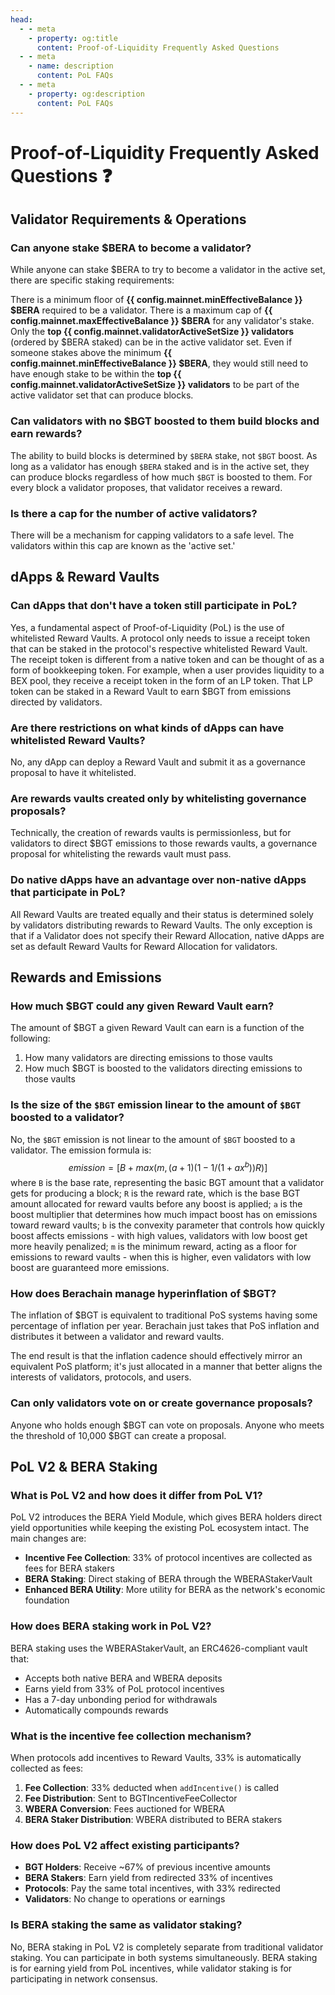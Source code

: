 ```yaml
---
head:
  - - meta
    - property: og:title
      content: Proof-of-Liquidity Frequently Asked Questions
  - - meta
    - name: description
      content: PoL FAQs
  - - meta
    - property: og:description
      content: PoL FAQs
---
```


<script setup>
    import config from '@berachain/config/constants.json';
</script>

# Proof-of-Liquidity Frequently Asked Questions ❓

## Validator Requirements & Operations

### Can anyone stake $BERA to become a validator?

While anyone can stake $BERA to try to become a validator in the active set, there are specific staking requirements:

There is a minimum floor of **{{ config.mainnet.minEffectiveBalance }} $BERA** required to be a validator. There is a maximum cap of **{{ config.mainnet.maxEffectiveBalance }} $BERA** for any validator's stake. Only the **top {{ config.mainnet.validatorActiveSetSize }} validators** (ordered by $BERA staked) can be in the active validator set. Even if someone stakes above the minimum **{{ config.mainnet.minEffectiveBalance }} $BERA**, they would still need to have enough stake to be within the **top {{ config.mainnet.validatorActiveSetSize }} validators** to be part of the active validator set that can produce blocks.

### Can validators with no $BGT boosted to them build blocks and earn rewards?

The ability to build blocks is determined by `$BERA` stake, not `$BGT` boost. As long as a validator has enough `$BERA` staked and is in the active set, they can produce blocks regardless of how much `$BGT` is boosted to them. For every block a validator proposes, that validator receives a reward.

### Is there a cap for the number of active validators?

There will be a mechanism for capping validators to a safe level. The validators within this cap are known as the 'active set.'

## dApps & Reward Vaults

### Can dApps that don't have a token still participate in PoL?

Yes, a fundamental aspect of Proof-of-Liquidity (PoL) is the use of whitelisted Reward Vaults. A protocol only needs to issue a receipt token that can be staked in the protocol's respective whitelisted Reward Vault. The receipt token is different from a native token and can be thought of as a form of bookkeeping token. For example, when a user provides liquidity to a BEX pool, they receive a receipt token in the form of an LP token. That LP token can be staked in a Reward Vault to earn $BGT from emissions directed by validators.

### Are there restrictions on what kinds of dApps can have whitelisted Reward Vaults?

No, any dApp can deploy a Reward Vault and submit it as a governance proposal to have it whitelisted.

### Are rewards vaults created only by whitelisting governance proposals?

Technically, the creation of rewards vaults is permissionless, but for validators to direct $BGT emissions to those rewards vaults, a governance proposal for whitelisting the rewards vault must pass.

### Do native dApps have an advantage over non-native dApps that participate in PoL?

All Reward Vaults are treated equally and their status is determined solely by validators distributing rewards to Reward Vaults. The only exception is that if a Validator does not specify their Reward Allocation, native dApps are set as default Reward Vaults for Reward Allocation for validators.

## Rewards and Emissions

### How much $BGT could any given Reward Vault earn?

The amount of $BGT a given Reward Vault can earn is a function of the following:

1. How many validators are directing emissions to those vaults
2. How much $BGT is boosted to the validators directing emissions to those vaults

### Is the size of the `$BGT` emission linear to the amount of `$BGT` boosted to a validator?

No, the `$BGT` emission is not linear to the amount of `$BGT` boosted to a validator. The emission formula is:
$$emission = [B + max(m, (a+1)(1-1/(1+ax^b))R)]$$
where `B` is the base rate, representing the basic BGT amount that a validator gets for producing a block;
`R` is the reward rate, which is the base BGT amount allocated for reward vaults before any boost is applied;
`a` is the boost multiplier that determines how much impact boost has on emissions toward reward vaults;
`b` is the convexity parameter that controls how quickly boost affects emissions - with high values, validators with low boost get more heavily penalized;
`m` is the minimum reward, acting as a floor for emissions to reward vaults - when this is higher, even validators with low boost are guaranteed more emissions.

### How does Berachain manage hyperinflation of $BGT?

The inflation of $BGT is equivalent to traditional PoS systems having some percentage of inflation per year. Berachain just takes that PoS inflation and distributes it between a validator and reward vaults.

The end result is that the inflation cadence should effectively mirror an equivalent PoS platform; it's just allocated in a manner that better aligns the interests of validators, protocols, and users.

### Can only validators vote on or create governance proposals?

Anyone who holds enough $BGT can vote on proposals. Anyone who meets the threshold of 10,000 $BGT can create a proposal.

## PoL V2 & BERA Staking

### What is PoL V2 and how does it differ from PoL V1?

PoL V2 introduces the BERA Yield Module, which gives BERA holders direct yield opportunities while keeping the existing PoL ecosystem intact. The main changes are:

- **Incentive Fee Collection**: 33% of protocol incentives are collected as fees for BERA stakers
- **BERA Staking**: Direct staking of BERA through the WBERAStakerVault
- **Enhanced BERA Utility**: More utility for BERA as the network's economic foundation

### How does BERA staking work in PoL V2?

BERA staking uses the WBERAStakerVault, an ERC4626-compliant vault that:

- Accepts both native BERA and WBERA deposits
- Earns yield from 33% of PoL protocol incentives
- Has a 7-day unbonding period for withdrawals
- Automatically compounds rewards

### What is the incentive fee collection mechanism?

When protocols add incentives to Reward Vaults, 33% is automatically collected as fees:

1. **Fee Collection**: 33% deducted when `addIncentive()` is called
2. **Fee Distribution**: Sent to BGTIncentiveFeeCollector
3. **WBERA Conversion**: Fees auctioned for WBERA
4. **BERA Staker Distribution**: WBERA distributed to BERA stakers

### How does PoL V2 affect existing participants?

- **BGT Holders**: Receive ~67% of previous incentive amounts
- **BERA Stakers**: Earn yield from redirected 33% of incentives
- **Protocols**: Pay the same total incentives, with 33% redirected
- **Validators**: No change to operations or earnings

### Is BERA staking the same as validator staking?

No, BERA staking in PoL V2 is completely separate from traditional validator staking. You can participate in both systems simultaneously. BERA staking is for earning yield from PoL incentives, while validator staking is for participating in network consensus.
